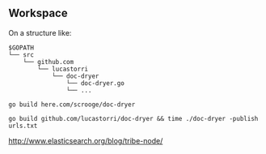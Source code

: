 


## Workspace

On a structure like:

```
$GOPATH
└── src
    └── github.com
        └── lucastorri
            └── doc-dryer
                └── doc-dryer.go
                └── ...
```

```
go build here.com/scrooge/doc-dryer

go build github.com/lucastorri/doc-dryer && time ./doc-dryer -publish urls.txt
```

http://www.elasticsearch.org/blog/tribe-node/
